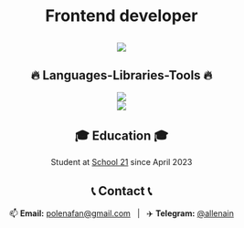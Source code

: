 <h1 align="center" >Frontend developer</h1> 

<h2 align="center">
  <a >
    <img src="https://readme-typing-svg.herokuapp.com/?lines=Hi+There!;+I+am+Polina!;&center=true&size=30">
  </a>
</h2>
<h2 align="center">🔥 Languages-Libraries-Tools 🔥</h2>
<p align="center">
  <a href="https://skillicons.dev">
    <img src="https://skillicons.dev/icons?i=git,sass,redux,javascript,typescript,css,html,react,mui" /><br>
    <img src="https://skillicons.dev/icons?i=express,github,nodejs,postgresql,figma,webstorm,nextjs" />
  </a>
</p>


<h2 align="center">🎓 Education 🎓</h2>
<p align="center">Student at <a href="https://21-school.ru/"> School 21</a> since April 2023</p>
<h2 align="center">📞 Contact 📞</h2>

<div align="center">
  📫 <strong>Email:</strong> <a href="mailto:polenafan@gmail.com">polenafan@gmail.com</a> &nbsp;&nbsp;|&nbsp;&nbsp; ✈️ <strong>Telegram:</strong> <a href="https://t.me/allenain" target="_blank">@allenain</a>
</div>





